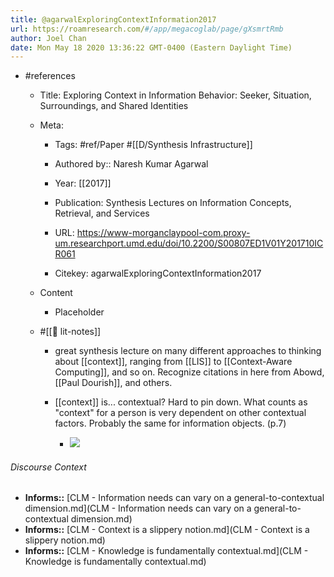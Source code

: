 ```yaml
---
title: @agarwalExploringContextInformation2017
url: https://roamresearch.com/#/app/megacoglab/page/gXsmrtRmb
author: Joel Chan
date: Mon May 18 2020 13:36:22 GMT-0400 (Eastern Daylight Time)
---
```


- #references

    - Title: Exploring Context in Information Behavior: Seeker, Situation, Surroundings, and Shared Identities

    - Meta:

        - Tags: #ref/Paper #[[D/Synthesis Infrastructure]]

        - Authored by::  Naresh Kumar Agarwal

        - Year: [[2017]]

        - Publication: Synthesis Lectures on Information Concepts, Retrieval, and Services

        - URL: https://www-morganclaypool-com.proxy-um.researchport.umd.edu/doi/10.2200/S00807ED1V01Y201710ICR061

        - Citekey: agarwalExploringContextInformation2017

    - Content

        - Placeholder

    - #[[📝 lit-notes]]

        - great synthesis lecture on many different approaches to thinking about [[context]], ranging from [[LIS]] to [[Context-Aware Computing]], and so on. Recognize citations in here from Abowd, [[Paul Dourish]], and others.

        - [[context]] is... contextual? Hard to pin down. What counts as "context" for a person is very dependent on other contextual factors. Probably the same for information objects. (p.7)

            - ![](https://firebasestorage.googleapis.com/v0/b/firescript-577a2.appspot.com/o/imgs%2Fapp%2Fmegacoglab%2F6amQWJax50.png?alt=media&token=159b3352-74b3-4009-ba27-07d6095a4378)

###### Discourse Context

- **Informs::** [CLM - Information needs can vary on a general-to-contextual dimension.md](CLM - Information needs can vary on a general-to-contextual dimension.md)
- **Informs::** [CLM - Context is a slippery notion.md](CLM - Context is a slippery notion.md)
- **Informs::** [CLM - Knowledge is fundamentally contextual.md](CLM - Knowledge is fundamentally contextual.md)

